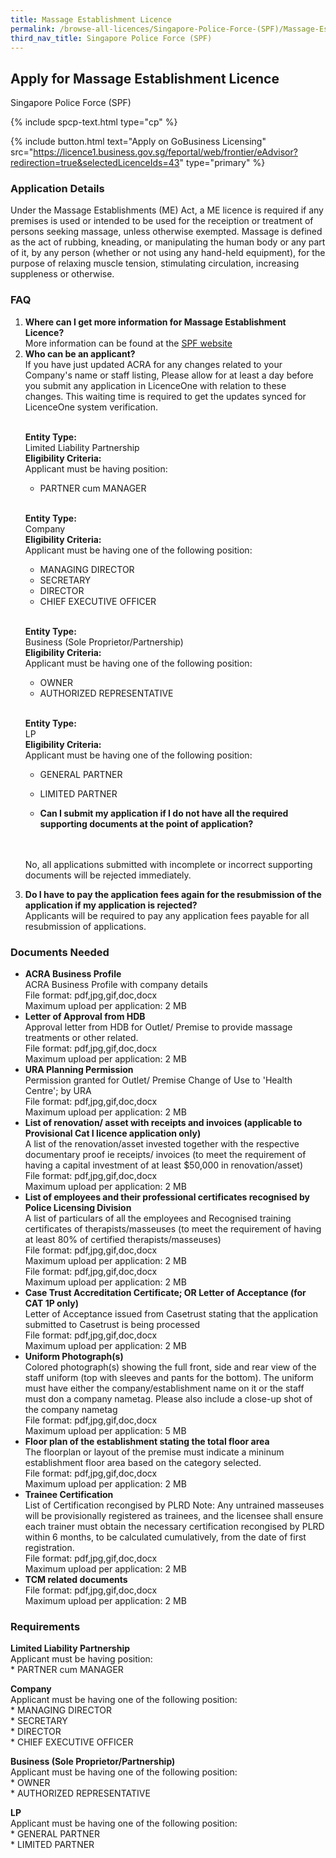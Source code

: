 ```yaml
---
title: Massage Establishment Licence
permalink: /browse-all-licences/Singapore-Police-Force-(SPF)/Massage-Establishment-Licence
third_nav_title: Singapore Police Force (SPF)
---
```


## Apply for Massage Establishment Licence

Singapore Police Force (SPF)

{% include spcp-text.html type="cp" %}

{% include button.html text="Apply on GoBusiness Licensing" src="https://licence1.business.gov.sg/feportal/web/frontier/eAdvisor?redirection=true&selectedLicenceIds=43" type="primary" %}

<H3>Application Details</H3>

<p>Under the Massage Establishments (ME) Act, a ME licence is required if any premises is used or intended to be used for the receiption or treatment of persons seeking massage, unless otherwise exempted. Massage is defined as the act of rubbing, kneading, or manipulating the human body or any part of it, by any person (whether or not using any hand-held equipment), for the purpose of relaxing muscle tension, stimulating circulation, increasing suppleness or otherwise.</p>


<h3>FAQ</h3>

<ol>
  <li>
    <strong>Where can I get more information for Massage Establishment Licence?</strong><br>        
More information can be found at the 
<a href="http://www.police.gov.sg/e-services/apply/licenses-and-permits" target="_blank" rel="noopener">SPF website</a>
  </li>
  <li>
    <strong>Who can be an applicant?</strong><br>
If you have just updated ACRA for any changes related to your Company's name or staff listing, Please allow for at least a day before you submit any application in LicenceOne with relation to these changes. This waiting time is required to get the updates synced for LicenceOne system verification.<br><br>

<strong>Entity Type:</strong> <br>
Limited Liability Partnership<br>
<strong>Eligibility Criteria:</strong><br>
Applicant must be having position:<br> 
* PARTNER cum MANAGER<br>        
<br>

<strong>Entity Type:</strong> <br>
Company<br>
<strong>Eligibility Criteria:</strong><br>
Applicant must be having one of the following position:<br>
* MANAGING DIRECTOR<br>
* SECRETARY<br>
* DIRECTOR<br>
* CHIEF EXECUTIVE OFFICER<br>
<br>        

<strong>Entity Type:</strong> <br>
Business (Sole Proprietor/Partnership)<br>
<strong>Eligibility Criteria:</strong><br>
Applicant must be having one of the following position:<br>
* OWNER<br>
* AUTHORIZED REPRESENTATIVE<br>
<br>

<strong>Entity Type:</strong> <br>
LP<br>
<strong>Eligibility Criteria:</strong><br>
Applicant must be having one of the following position:<br>
* GENERAL PARTNER<br>
* LIMITED PARTNER<br>
  </li>

  <li>
    <strong>Can I submit my application if I do not have all the required supporting documents at the point of application?
</strong><br>        
No, all applications submitted with incomplete or incorrect supporting documents will be rejected immediately.
  </li>

  <li>
    <strong>Do I have to pay the application fees again for the resubmission of the application if my application is rejected?
</strong><br>        
Applicants will be required to pay any application fees payable for all resubmission of applications.
  </li>

</ol>

<H3>Documents Needed</H3>

<ul>
<li><strong>ACRA Business Profile</strong><br />ACRA Business Profile with company details<br>
File format: pdf,jpg,gif,doc,docx<br>
Maximum upload per application: 2 MB
</li>
<li><strong>Letter of Approval from HDB</strong><br />Approval letter from HDB for Outlet/ Premise to provide massage treatments or other related.<br>
File format: pdf,jpg,gif,doc,docx<br>
Maximum upload per application: 2 MB
</li>
<li><strong>URA Planning Permission</strong><br />Permission granted for Outlet/ Premise Change of Use to 'Health Centre'; by URA<br>
File format: pdf,jpg,gif,doc,docx<br>
Maximum upload per application: 2 MB
</li>
<li><strong>List of renovation/ asset with receipts and invoices (applicable to Provisional Cat I licence application only)</strong><br />A list of the renovation/asset invested together with the respective documentary proof ie receipts/ invoices (to meet the requirement of having a capital investment of at least $50,000 in renovation/asset)<br>
File format: pdf,jpg,gif,doc,docx<br>
Maximum upload per application: 2 MB
</li>
<li><strong>List of employees and their professional certificates recognised by Police Licensing Division</strong><br />A list of particulars of all the employees and Recognised training certificates of therapists/masseuses (to meet the requirement of having at least 80% of certified therapists/masseuses)<br>
File format: pdf,jpg,gif,doc,docx<br>
Maximum upload per application: 2 MB
<br>
File format: pdf,jpg,gif,doc,docx<br>
Maximum upload per application: 2 MB
</li>
<li><strong>Case Trust Accreditation Certificate; OR Letter of Acceptance (for CAT 1P only)</strong><br />Letter of Acceptance issued from Casetrust stating that the application submitted to Casetrust is being processed<br>
File format: pdf,jpg,gif,doc,docx<br>
Maximum upload per application: 2 MB
</li>
<li><strong>Uniform Photograph(s)</strong><br />Colored photograph(s) showing the full front, side and rear view of the staff uniform (top with sleeves and pants for the bottom). The uniform must have either the company/establishment name on it or the staff must don a company nametag. Please also include a close-up shot of the company nametag<br>
File format: pdf,jpg,gif,doc,docx<br>
Maximum upload per application: 5 MB
</li>
<li><strong>Floor plan of the establishment stating the total floor area</strong><br />The floorplan or layout of the premise must indicate a mininum establishment floor area based on the category selected.<br>
File format: pdf,jpg,gif,doc,docx<br>
Maximum upload per application: 2 MB
</li>
<li><strong>Trainee Certification</strong><br />List of Certification recongised by PLRD Note: Any untrained masseuses will be provisionally registered as trainees, and the licensee shall ensure each trainer must obtain the necessary certification recongised by PLRD within 6 months, to be calculated cumulatively, from the date of first registration.<br>
File format: pdf,jpg,gif,doc,docx<br>
Maximum upload per application: 2 MB
</li>
<li><strong>TCM related documents</strong><br>
File format: pdf,jpg,gif,doc,docx<br>
Maximum upload per application: 2 MB
</li>
</ul>

<H3>Requirements</H3>

<p><strong>Limited Liability Partnership</strong><br />Applicant must be having position:<br />* PARTNER cum MANAGER</p>
<p><strong>Company</strong><br />Applicant must be having one of the following position:<br />* MANAGING DIRECTOR<br />* SECRETARY<br />* DIRECTOR<br />* CHIEF EXECUTIVE OFFICER</p>
<p><strong>Business (Sole Proprietor/Partnership)</strong><br />Applicant must be having one of the following position:<br />* OWNER<br />* AUTHORIZED REPRESENTATIVE</p>
<p><strong>LP</strong><br />Applicant must be having one of the following position:<br />* GENERAL PARTNER<br />* LIMITED PARTNER</p>

